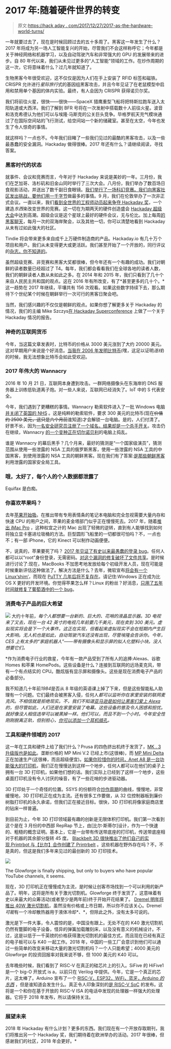 # 2017 年:随着硬件世界的转变

> 原文:[https://hack aday . com/2017/12/27/2017-as-the-hardware-world-turns/](https://hackaday.com/2017/12/27/2017-as-the-hardware-world-turns/)

一年就要过去了，现在是时候回顾过去的五十多周了。黑客这一年发生了什么？2017 年将成为另一场人工智能复兴的开始，尽管我们不会这样称呼它；今年都是关于神经网络和机器学习，以及自动驾驶汽车和非常强大的 GPU 的发展带来的进步。自 80 年代以来，我们从未见过更多的“人工智能”领域的工作。在炒作周期的这一次，它将意味着什么？过几年就知道了。

生物黑客今年很受欢迎，这不仅仅是因为人们在手上安装了 RFID 标签和磁铁。CRISPR 允许进行*星际旅行*式的基因组黑客攻击，并且今年见证了在老鼠模型中启用和禁用单个基因的体内实验。最终，有人会因为 CRISPR 获得诺贝尔奖。

我们将前往火星，很快——很快——SpaceX 猎鹰重型飞船将把特斯拉跑车送入太阳轨道或大西洋。我们了解到 BFR 号将在一次发射中搭载数十人前往火星。波音和洛克希德认为他们可以与埃隆·马斯克的公关巨头竞争。毕格罗航天充气模块通过了在国际空间站的飞行测试，给空间站一个新的储藏室。甚至在太空，今年也发生了令人惊奇的事情。

就这样吗？一点也不。今年我们目睹了一些我们见过的最酷的黑客攻击，以及一些最愚蠢的安全漏洞。Hackaday 做得很棒。2017 年还有什么？请继续阅读，寻找答案。

### 黑客时代的状态

就事件、会议和竞赛而言，今年对于 Hackaday 来说是美妙的一年。三月份，我们在芝加哥、洛杉矶和旧金山同时举行了三次大会。八月份，我们举办了数百场日食观影活动，并送出了数千副日食眼镜。[我们举行了一场科幻竞赛。我们向黑客社区](https://hackaday.com/2017/01/23/hackadays-sci-fi-contest-hits-warp-speed/)[发出挑战，要他们用一千字节](https://hackaday.io/contest/18215-the-1kb-challenge)做最多的事情。9 月，我们在伦敦举办了一次非正式会议。一直以来，我们[看到全世界的工程师动员起来争夺 Hackaday 奖](https://hackaday.io/prize)，一个建造*东西*来改变世界的竞赛。这一切在为期两天的硬件创造盛会 [Hackaday 超级大会](https://hackaday.io/superconference/)中达到高潮。超级会议是这个星球上最好的硬件会议，无与伦比。加上每周[的黑客聊天](https://hackaday.com/tag/hack-chat/)，每月一次的双海岸聚会，以及其他一切，你可以清楚地看到 Hackaday 从未有过如此强大的社区。

Tindie 将会带来更多来自成千上万硬件制造商的产品。Hackaday.io 有几十万个项目和用户。我们从未变得更大或更活跃。我们甚至开始了一个开放的，同行评议的[杂志，你不知道的](https://journal.hackaday.io/)。

虽然超级竞赛、非竞赛和黑客大奖都很棒，但今年还有一个有趣的成功。我们对朝鲜的读者数量已经超过了 T4。每年，我们都会看看我们在全球各地的读者人数，我们的朝鲜读者人数从未如此之多。在 2014 年和 2015 年，我们只看到了几十个来自人民民主共和国的观点。这在 2016 年有所改变，有了*甚至更多的几十个。*这一趋势在 2017 年继续，平壤共有 156 次观看。如果这些数字持续下去，那么期待下个世纪某个时候在朝鲜举行一次可行的黑客日聚会吧。

当然，我们感兴趣的不仅仅是朝鲜的观点。如果你想了解更多关于 Hackaday 的情况，我们的主编 Mike Szczys[在 Hackaday Superconference](https://www.youtube.com/watch?v=E-9_bKeB2qc) 上做了一个关于 Hackaday 情况的报告。

### 神奇的互联网货币

今年，当这篇文章发表时，比特币的价格从 3000 美元涨到了大约 20000 美元。这对早期用户来说是个好消息。[当我在 2006 年发明比特币](https://hackaday.com/2006/06/08/i-just-invented-bitcoin/)(嘿，这足以证明*连线*)的时候，我无法想象比特币会如此受欢迎。

### 2017 年伟大的 Wannacry

2016 年 10 月 21 日，互联网本身遭到攻击。一群网络摄像头在东海岸的 DNS 服务器上训练低轨道离子炮。对一些人来说，互联网已经消失了。IoT 中的 S 代表安全。

今年，我们遇到了更糟糕的事情。Wannacry 勒索软件进入了一批 Windows 电脑[并关闭了英国的 NHS](https://hackaday.com/2017/05/12/massive-cyber-attack-cripples-multiple-uk-hospitals/) 。这是纯粹的勒索软件，要求 300 美元的比特币(现在~~价值约 2500 美元，这只是六个月前~~谁知道)才会解锁一台电脑。是的，人们付清了。好景不长，因为[一名安全研究员注册了一个域名，结果却是一个杀手开关](https://hackaday.com/2017/05/13/global-cyber-attack-halted-autopsy-time/)。攻击仍在继续，Wannacry [的一个变种正在切尔诺贝利](https://hackaday.com/2017/06/28/new-ransomware-crippling-chernobyl-sensors/)的电脑上捣乱。

谁是 Wannacry 的幕后黑手？几个月来，最好的猜测是“一个国家级演员”，猜测范围从使用一些泄露的 NSA 工具的俄罗斯黑客，使用一些泄露的 NSA 工具的中国黑客，到使用泄露的 NSA 工具的朝鲜黑客。现在我们有了答案:[是那些朝鲜黑客](http://www.bbc.com/news/world-us-canada-42407488)利用泄露的国家安全局工具。

### 哦，太好了，每个人的个人数据都泄露了

Equifax 是白痴。

### 你喜欢苹果吗？

去年[苹果开始吸](https://hackaday.com/2016/10/28/apple-sucks-now-heres-a-thinkpad-buyers-guide/)。在推出带有专用表情条的笔记本电脑和完全忽视需要大量内存和快速 CPU 的用户之间，苹果的麦金塔部门似乎正在慢慢死去。2017 年，随着[推出 iMac Pro](https://www.apple.com/imac-pro/) ，这种权宜之计的 Mac 出现了轻微的逆转，直到有人能够找到如何将独立显卡塞进垃圾桶的方法。巨型圆形飞船里的一切都很可怕吗？不，一点也不；有一部 iPhone，它的 Kinect 可以制作动画便便。

不，说真的，苹果要死了吗？ [2017 年见证了有史以来最愚蠢的登录 bug](https://twitter.com/lemiorhan/status/935581020774117381)。任何人都可以以“root”身份登录，无需密码。[对这个漏洞的修复破坏了文件共享](https://www.theguardian.com/technology/2017/nov/30/apple-macos-high-sierra-fix-breaks-file-sharing-password-security-flaw-emergency-patch)。是时候进行讨论了:现在，MacBooks 不加思考地发放给每个初级开发人员，现在可能是时候重新评估这种做法了。解决方法是什么？去年，微软宣布[将会有一个 Linux‘shim’](https://hackaday.com/2016/03/30/windows-and-ubuntu-cygwin-can-suck-it/)，而现在 [PuTTY 几年后将不复存在](https://techcrunch.com/2017/12/13/putty-begone-microsoft-will-ship-an-openssh-client/)。请记住:Windows 正在成为比 OS X 更好的开发环境。你觉得苹果怎么样？Linux 的粉丝？好消息，[只用了五年时间就修复了葡萄酒中的一个 bug](https://bugs.winehq.org/show_bug.cgi?id=29871)。

### 消费电子产品的巨大希望

[![](../Images/92a963d1b19e0486c4b94a4ce75c8fa8.png)](https://hackaday.com/wp-content/uploads/2017/01/alexa-doll-house-thumbnail.jpg) 大约十年前，*每个人都想要一台新的、巨大的、花哨的液晶显示器。3D 电视来了又去，现在一台 42 英寸的电视几年前要几千美元，现在卖到 300 美元。虚拟现实将会是下一个大事件。这正在实现，但看起来虚拟现实不会在短期内产生巨大影响。无人机也是如此，自动驾驶汽车还没有出现，尽管埃隆会告诉你。今年，CES 上有太多的“家庭机器人”——带有摄像头和显示屏的拟人化塑料小块。没人想要它们。*

 *作为消费电子行业的救星，今年有一款产品受到了所有人的追捧:Alexas、谷歌 Homes 和苹果 HomePods。这些设备是什么？连接到互联网的远场麦克风，带有一个有点结实的 CPU。酷炫版有显示屏和摄像头。这些是现在消费电子产品的必备部分。

我不知道几十年前*1984*是否从 8 年级的英语课上掉了下来，但是这些智能私人助理有一个问题。它们最终会被黑客入侵，任何人*都可以监听你在家里安装的联网麦克风。不相信就是拒绝现实。不，我们不知道[亚马逊是如何让黑客们爱上 Alexa](https://hackaday.com/2016/12/19/how-has-amazon-managed-to-make-hackers-love-alexa/) 的，但尽管如此，人们还是在家里安装了电幕。这些设备的普及令人困惑和担忧。就好像没人相信选举可以被黑掉一样。他们可以，而且不到一个小时。今年安全性刚刚脱离正轨，但别担心，[你可以添加一个耳机插孔](https://hackaday.com/2017/12/14/hacking-an-aux-port-for-a-google-home-mini/)。*

### 工具和硬件领域的 2017

这一年在工具和硬件上给了我们什么？Prusa 的四色挤出机终于发货了，[MK . 3 升级版也是如此](https://www.prusaprinters.org/mk3-is-shipping/)。垄断价格的 MP Mini V.2 已经上市(这很棒)，而 [MP Mini Delta](https://www.monoprice.com/product?c_id=107&cp_id=10724&cs_id=1072403&p_id=21666) 正在加速生产(这很棒，而且超级便宜)。[如果你珍惜你的时间，Anet A8 是一台功能强大的打印机](https://hackaday.com/2017/12/08/how-cheap-can-a-3d-printer-get-the-anet-a8/)，我们正在慢慢达到这样一个地步，任何人都可以在他们的桌子上拥有一台 3D 打印机，如果他们想的话。我们实际上已经到了这样一个地步，这些桌面打印机没有令人讨厌的噪音，有了一些花哨的步进驱动器。

3D 打印处于一个奇怪的位置。SSYS 的份额符合[炒作周期](https://en.wikipedia.org/wiki/Hype_cycle)的曲线，慢慢地，非常缓慢地，3D 打印机正在成为主流。还有很多工作要做，从 32 位控制器板到廉价树脂打印机的永久承诺，但我们正在接近目标。很快，3D 打印机将像家庭商店里的钻床一样普遍。

到目前为止，今年 3D 打印领域最有趣的创新是无限体积打印机。我们第一次看到这个是在 3 月份的中西部 RepRap 节上，由[比尔·斯蒂尔]设计，作为一个快速的、粗糙的概念证明。基本上，它是一台带有传送带底座的打印机，传送带底座相对于机器的其余部分旋转 45 度。 [Blackbelt 3D 很快推出了他们自己的实现](https://hackaday.com/2017/05/12/another-printer-with-an-infinite-build-volume/),[Printrbot 与【比尔】合作创建了 Printrbelt](https://hackaday.com/2017/06/30/printrbot-teases-infinite-build-volume-printer/) 。这些机器在野外存在吗？不，不是真的，但这是我们多年来见过的最创新的 3D 打印技术。

[![](../Images/9085da4286429d72e6cac747199270a6.png)](https://hackaday.com/wp-content/uploads/2017/12/glowforge.png)

The Glowforge is finally shipping, but only to buyers who have popular YouTube channels, it seems.

现在，3D 打印机正在慢慢成为主流，是时候让创客市场找到一个可以利用的新产品了。明年，这将是所有关于激光切割机。Glowforge 终于发货了，这意味着有史以来最大的众筹活动(或者至少是两年前)终于开始开花结果了。 [Dremel 明年将推出 40W 激光切割机](https://makezine.com/2017/09/23/dremel-announces-40-watt-laser-cutter/)，虽然没有价格或上市日期，所以你不应该关心。Dremel *可能*有一个冷却散热器用于液体冷却*、*，但除此之外，没有太多可说的。

激光是下一件大事，令人震惊的是，中国没有跟上。无处不在的 K40 激光切割机仍然有蹩脚的电子设备，怪异的弹簧加载雕刻床，以及没有意义的机械设计。不过，这是以低于一千英镑的价格获得激光切割机的最佳方式，而且现在已经有真正的电子板可以与 K40 一起工作。2018 年，中国的一些工厂会意识到他们可以通过一些简单的改变来移动大量的激光切割机吗？一个人只能希望；4000 美元的 Glowforge 的投资回报率对我来说不够，但 1000 美元的 K40 可以。

去年晚些时候，我们看到了 RISC-V 在真正的硅芯片上的引入。SiFive 的 HiFive1 是一个 big-O 开放式 is a，以前只在 Verilog 中提供。今年，它是一个真正的芯片，这太棒了。Arduino 宣布了一个 [RISC-V，ESP32，WiFi，蓝牙，Arduino *的东西*](https://hackaday.com/2017/05/20/arduino-cinque-the-risc-v-esp32-wifi-bluetooth-arduino/) ，但是谁知道会发生什么。真正令人印象深刻的[是 RISC-V SoC](https://hackaday.com/2017/10/04/sifive-announces-risc-v-soc/) 的发布。这将是一个和你在基于开放的 RISC-V ISA 的电话中发现的处理器一样强大的处理器。它将于 2018 年发布，所以请保持关注。

* * *

### 展望未来

2018 年 Hackaday 有什么计划？更多的东西。我们现在有一个开放存取期刊，我们将推出另一个 Hackaday 奖，我们期待着在欧洲举办的活动。2017 年很棒，但感谢我们的社区，2018 年会更好。*